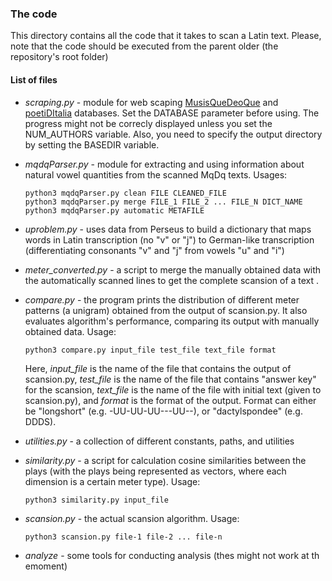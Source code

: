 ### The code

This directory contains all the code that it takes to scan a Latin text. Please,
note that the code should be executed from the parent older (the repository's 
root folder)

#### List of files

- *scraping.py* - module for web scaping
[MusisQueDeoQue](http://mizar.unive.it/mqdq/public/index) and [poetiDItalia](http://mizar.unive.it/poetiditalia/public/)
databases. Set the DATABASE parameter before using. The progress might not be 
correcly displayed unless you set the NUM_AUTHORS variable. Also, you need to 
specify the output directory by setting the BASEDIR variable.

- *mqdqParser.py* - module for extracting and using information about natural
vowel quantities from the scanned MqDq texts. Usages:
    ```
    python3 mqdqParser.py clean FILE CLEANED_FILE
    python3 mqdqParser.py merge FILE_1 FILE_2 ... FILE_N DICT_NAME
    python3 mqdqParser.py automatic METAFILE
    ```

- *uproblem.py* - uses data from Perseus to build a dictionary that maps words 
in Latin transcription (no "v" or "j") to German-like transcription 
(differentiating consonants "v" and "j" from vowels "u" and "i")

- *meter_converted.py* - a script to merge the manually obtained data with 
the automatically scanned lines to get the complete scansion of a text .

- *compare.py* - the program prints the distribution of different meter patterns 
(a unigram) obtained from the output of scansion.py. 
It also evaluates algorithm's performance, 
  comparing its output with manually obtained data. Usage:
  ```
  python3 compare.py input_file test_file text_file format
  ```
  Here, *input_file* is the name of the file that contains the output of 
  scansion.py, *test_file* is the name of the file that contains "answer key" 
  for the scansion, *text_file* is the name of the file with initial text 
  (given to scansion.py), and *format* is the format of the output. 
  Format can either be "longshort" (e.g. -UU-UU-UU---UU--), or 
  "dactylspondee" (e.g. DDDS).
 
- *utilities.py* - a collection of different constants, paths, and utilities

- *similarity.py* - a script for calculation cosine similarities between the
 plays (with the plays being represented as vectors, where each dimension is a 
 certain meter type). Usage:
  ```
  python3 similarity.py input_file
  ```
  
- *scansion.py* - the actual scansion algorithm. Usage:
  ```
  python3 scansion.py file-1 file-2 ... file-n
  ```
- *analyze* - some tools for conducting analysis (thes might not work at th emoment)